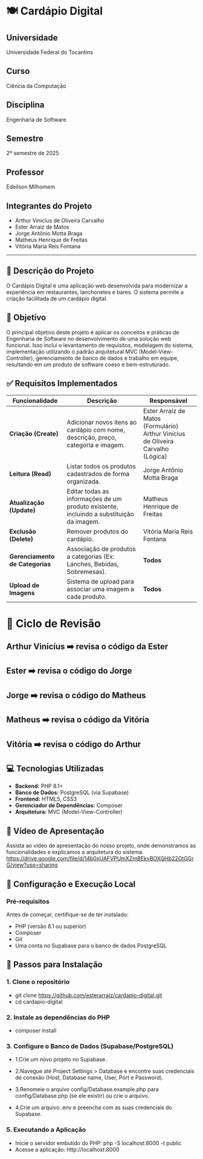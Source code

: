 # 🍽️ Cardápio Digital

## Universidade
Universidade Federal do Tocantins  

## Curso
Ciência da Computação  

## Disciplina
Engenharia de Software  

## Semestre
2º semestre de 2025  

## Professor
Edeílson Milhomem  

## Integrantes do Projeto
- Arthur Vinicíus de Oliveira Carvalho  
- Ester Arraiz de Matos  
- Jorge Antônio Motta Braga  
- Matheus Henrique de Freitas  
- Vitória Maria Reis Fontana  

---

## 📖 Descrição do Projeto
O Cardápio Digital é uma aplicação web desenvolvida para modernizar a experiência em restaurantes, lanchonetes e bares. O sistema permite a criação facilitada de um cardápio digital.

## 🎯 Objetivo
O principal objetivo deste projeto é aplicar os conceitos e práticas de Engenharia de Software no desenvolvimento de uma solução web funcional. Isso inclui o levantamento de requisitos, modelagem do sistema, implementação utilizando o padrão arquitetural MVC (Model-View-Controller), gerenciamento de banco de dados e trabalho em equipe, resultando em um produto de software coeso e bem-estruturado.

## ✅ Requisitos Implementados

| **Funcionalidade**                               | **Descrição**                                                                                      | **Responsável**                           |
|--------------------------------------------------|--------------------------------------------------------------------------------------------------|-------------------------------------------|
| **Criação (Create)**                             | Adicionar novos itens ao cardápio com nome, descrição, preço, categoria e imagem.               | Ester Arraiz de Matos (Formulário) <br> Arthur Vinicíus de Oliveira Carvalho (Lógica) |
| **Leitura (Read)**                                | Listar todos os produtos cadastrados de forma organizada.                                       | Jorge Antônio Motta Braga                 |
| **Atualização (Update)**                          | Editar todas as informações de um produto existente, incluindo a substituição da imagem.        | Matheus Henrique de Freitas              |
| **Exclusão (Delete)**                             | Remover produtos do cardápio.                                                                    | Vitória Maria Reis Fontana               |
| **Gerenciamento de Categorias**                   | Associação de produtos a categorias (Ex: Lanches, Bebidas, Sobremesas).                         | **Todos**                                |
| **Upload de Imagens**                             | Sistema de upload para associar uma imagem a cada produto.                                      | **Todos**                                |


# 🔄 Ciclo de Revisão

## Arthur Vinicíus ➡️ revisa o código da Ester  
## Ester ➡️ revisa o código do Jorge  
## Jorge ➡️ revisa o código do Matheus  
## Matheus ➡️ revisa o código da Vitória  
## Vitória ➡️ revisa o código do Arthur

## 💻 Tecnologias Utilizadas
- **Backend:** PHP 8.1+  
- **Banco de Dados:** PostgreSQL (via Supabase)  
- **Frontend:** HTML5, CSS3 
- **Gerenciador de Dependências:** Composer  
- **Arquitetura:** MVC (Model-View-Controller)  

## 🎥 Vídeo de Apresentação
Assista ao vídeo de apresentação do nosso projeto, onde demonstramos as funcionalidades e explicamos a arquitetura do sistema.
https://drive.google.com/file/d/14b0xUAFVPUmXZmBEkvBOXQHb22GtGGrG/view?usp=sharing
## 🚀 Configuração e Execução Local

### Pré-requisitos
Antes de começar, certifique-se de ter instalado:
- PHP (versão 8.1 ou superior)  
- Composer  
- Git  
- Uma conta no Supabase para o banco de dados PostgreSQL  

## 🚀 Passos para Instalação

### 1. Clone o repositório

- git clone https://github.com/esterarraiz/cardapio-digital.git
- cd cardapio-digital

### 2. Instale as dependências do PHP
- composer install

### 3. Configure o Banco de Dados (Supabase/PostgreSQL)

- 1.Crie um novo projeto no Supabase.

- 2.Navegue até Project Settings > Database e encontre suas credenciais de conexão (Host, Database name, User, Port e Password).

- 3.Renomeie o arquivo config/Database.example.php para config/Database.php (se ele existir) ou crie o arquivo.

- 4.Crie um arquivo .env e preencha com as suas credenciais do Supabase.

### 5. Executando a Aplicação
- Inicie o servidor embutido do PHP:
php -S localhost:8000 -t public
- Acesse a aplicação:
http://localhost:8000
